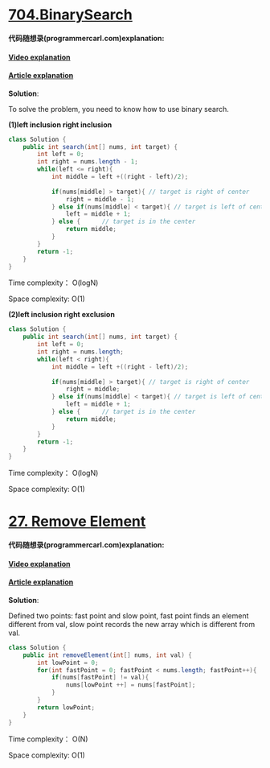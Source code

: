 # [704.BinarySearch](https://leetcode.com/problems/binary-search/)

 **代码随想录(programmercarl.com)explanation:**

#### [Video explanation](https://www.bilibili.com/video/BV1fA4y1o715)

#### [Article explanation](https://programmercarl.com/0704.%E4%BA%8C%E5%88%86%E6%9F%A5%E6%89%BE.html)


**Solution**:

To solve the problem, you need to know how to use binary search.

**(1)left inclusion right inclusion**

```JAVA
class Solution {
    public int search(int[] nums, int target) {   
        int left = 0;
        int right = nums.length - 1;
        while(left <= right){
            int middle = left +((right - left)/2);
            
            if(nums[middle] > target){ // target is right of center
                right = middle - 1;
            } else if(nums[middle] < target){ // target is left of center
                left = middle + 1;
            } else {      // target is in the center
                return middle;
            }
        }
        return -1;
    }
}
```
Time complexity： O(logN)

Space complexity: O(1)

**(2)left inclusion right exclusion**
```JAVA
class Solution {
    public int search(int[] nums, int target) {   
        int left = 0;
        int right = nums.length;
        while(left < right){
            int middle = left +((right - left)/2);
            
            if(nums[middle] > target){ // target is right of center
                right = middle;
            } else if(nums[middle] < target){ // target is left of center
                left = middle + 1;
            } else {      // target is in the center
                return middle;
            }
        }
        return -1;
    }
}
```
Time complexity： O(logN)

Space complexity: O(1)

# [27. Remove Element](https://leetcode.com/problems/remove-element/description/)

 **代码随想录(programmercarl.com)explanation:**

#### [Video explanation](https://www.bilibili.com/video/BV12A4y1Z7LP )

#### [Article explanation](https://programmercarl.com/0027.%E7%A7%BB%E9%99%A4%E5%85%83%E7%B4%A0.html)

**Solution**:

Defined two points: fast point and slow point, fast point finds an element different from val,
slow point records the new array which is different from val.
```JAVA
class Solution {
    public int removeElement(int[] nums, int val) {
        int lowPoint = 0;
        for(int fastPoint = 0; fastPoint < nums.length; fastPoint++){
            if(nums[fastPoint] != val){
                nums[lowPoint ++] = nums[fastPoint];
            }
        }
        return lowPoint;
    }
}
```
Time complexity： O(N)

Space complexity: O(1)

